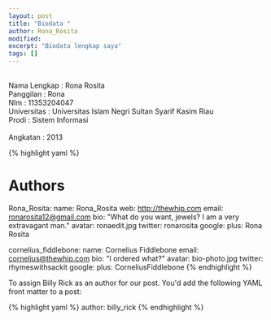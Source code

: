 ```yaml
---
layout: post
title: "Biodata "
author: Rona_Rosita
modified:
excerpt: "Biodata lengkap saya"
tags: []
---
```


<br>Nama Lengkap : Rona Rosita <br>Panggilan    : Rona<br>NIm          : 11353204047<br>Universitas  : Universitas Islam Negri Sultan Syarif Kasim Riau<br>Prodi        : Sistem Informasi</br><br>Angkatan     : 2013

{% highlight yaml %}
# Authors

Rona_Rosita:
  name: Rona_Rosita
  web: http://thewhip.com
  email: ronarosita12@gmail.com
  bio: "What do you want, jewels? I am a very extravagant man."
  avatar: ronaedit.jpg
  twitter: ronarosita
  google:
    plus: Rona Rosita

cornelius_fiddlebone:
  name: Cornelius Fiddlebone
  email: cornelius@thewhip.com
  bio: "I ordered what?"
  avatar: bio-photo.jpg
  twitter: rhymeswithsackit
  google:
    plus: CorneliusFiddlebone
{% endhighlight %}

To assign Billy Rick as an author for our post. You'd add the following YAML front matter to a post:

{% highlight yaml %}
author: billy_rick
{% endhighlight %}
